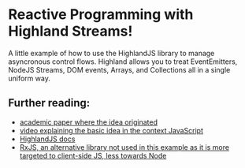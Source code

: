 # Reactive Programming with Highland Streams!

A little example of how to use the HighlandJS library to manage asyncronous control flows. Highland allows you to treat EventEmitters, NodeJS Streams, DOM events, Arrays, and Collections all in a single uniform way.

## Further reading:
  - [academic paper where the idea originated](https://hal.archives-ouvertes.fr/file/index/docid/75494/filename/RR-1065.pdf)
  - [video explaining the basic idea in the context JavaScript](https://vimeo.com/131196784)
  - [HighlandJS docs](http://highlandjs.org/)
  - [RxJS, an alternative library not used in this example as it is more targeted to client-side JS, less towards Node](https://github.com/Reactive-Extensions/RxJS)
